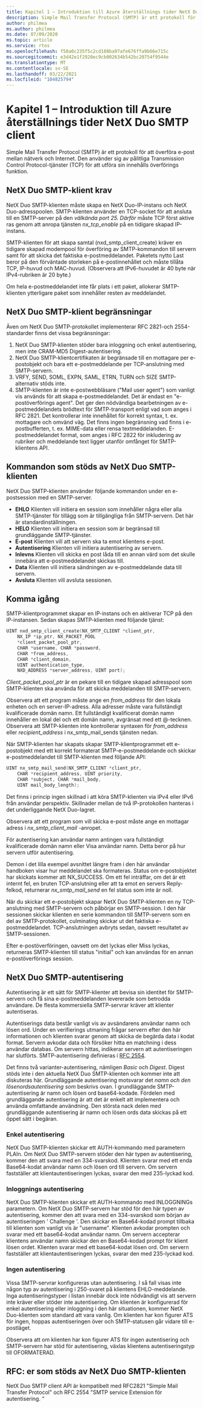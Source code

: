 ```yaml
---
title: Kapitel 1 – Introduktion till Azure återställnings tider NetX Duo SMTP client
description: Simple Mail Transfer Protocol (SMTP) är ett protokoll för att överföra e-post mellan nätverk och Internet.
author: philmea
ms.author: philmea
ms.date: 07/09/2020
ms.topic: article
ms.service: rtos
ms.openlocfilehash: f58a0c235f5c2cd108ba97afe676ffa9b66e715c
ms.sourcegitcommit: e3d42e1f2920ec9cb002634b542bc20754f9544e
ms.translationtype: MT
ms.contentlocale: sv-SE
ms.lasthandoff: 03/22/2021
ms.locfileid: "104825794"
---
```

# <a name="chapter-1---introduction-to-azure-rtos-netx-duo-smtp-client"></a>Kapitel 1 – Introduktion till Azure återställnings tider NetX Duo SMTP client

Simple Mail Transfer Protocol (SMTP) är ett protokoll för att överföra e-post mellan nätverk och Internet. Den använder sig av pålitliga Transmission Control Protocol-tjänster (TCP) för att utföra sin innehålls överförings funktion.

## <a name="netx-duo-smtp-client-requirements"></a>NetX Duo SMTP-klient krav

NetX Duo SMTP-klienten måste skapa en NetX Duo-IP-instans och NetX Duo-adresspoolen. SMTP-klienten använder en TCP-socket för att ansluta till en SMTP-server på den *välkända port 25. Därför* måste TCP först aktive ras genom att anropa tjänsten *nx_tcp_enable* på en tidigare skapad IP-instans.

SMTP-klienten för att skapa samtal (nxd_smtp_client_create) kräver en tidigare skapad modempool för överföring av SMTP-kommandon till servern samt för att skicka det faktiska e-postmeddelandet. Paketets nytto Last beror på den förväntade storleken på e-postinnehållet och måste tillåta TCP, IP-huvud och MAC-huvud. (Observera att IPv6-huvudet är 40 byte när IPv4-rubriken är 20 byte.)

Om hela e-postmeddelandet inte får plats i ett paket, allokerar SMTP-klienten ytterligare paket som innehåller resten av meddelandet.

## <a name="netx-duo-smtp-client-constraints"></a>NetX Duo SMTP-klient begränsningar

Även om NetX Duo SMTP-protokollet implementerar RFC 2821-och 2554-standarder finns det vissa begränsningar:

1. NetX Duo SMTP-klienten stöder bara inloggning och enkel autentisering, men inte CRAM-MD5 Digest-autentisering.
2. NetX Duo SMTP-klientcertifikaten är begränsade till en mottagare per e-postobjekt och bara ett e-postmeddelande per TCP-anslutning med SMTP-servern.
3. VRFY, SEND, SOML, EXPN, SAML, ETRN, TURN och SIZE SMTP-alternativ stöds inte.
4. SMTP-klienten är inte e-postwebbläsare ("Mail user agent") som vanligt vis används för att skapa e-postmeddelandet. Det är endast en "e-postöverförings agent". Det ger den nödvändiga bearbetningen av e-postmeddelandets brödtext för SMTP-transport enligt vad som anges i RFC 2821. Det kontrollerar inte innehållet för korrekt syntax, t. ex. mottagare och omvänd väg. Det finns ingen begränsning vad finns i e-postbufferten, t. ex. MIME-data eller rensa textmeddelanden. E-postmeddelandet format, som anges i RFC 2822 för inkludering av rubriker och meddelande text ligger utanför omfånget för SMTP-klientens API.

## <a name="commands-supported-by-netx-duo-smtp-client"></a>Kommandon som stöds av NetX Duo SMTP-klienten

NetX Duo SMTP-klienten använder följande kommandon under en e-postsession med en SMTP-server.

- **EHLO** Klienten vill initiera en session som innehåller några eller alla SMTP-tjänster för tillägg som är tillgängliga från SMTP-servern. Det här är standardinställningen.
- **HELO** Klienten vill initiera en session som är begränsad till grundläggande SMTP-tjänster.
- **E-post** Klienten vill att servern ska ta emot klientens e-post.
- **Autentisering** Klienten vill initiera autentisering av servern.
- **Inlevns** Klienten vill skicka en post låda till en annan värd som det skulle innebära att e-postmeddelandet skickas till.
- **Data** Klienten vill initiera sändningen av e-postmeddelande data till servern.
- **Avsluta** Klienten vill avsluta sessionen.

## <a name="getting-started"></a>Komma igång

SMTP-klientprogrammet skapar en IP-instans och en aktiverar TCP på den IP-instansen. Sedan skapas SMTP-klienten med följande tjänst:

```C
UINT nxd_smtp_client_create(NX_SMTP_CLIENT *client_ptr,
    NX_IP *ip_ptr, NX_PACKET_POOL
    *client_packet_pool_ptr,
    CHAR *username, CHAR *password,
    CHAR *from_address,
    CHAR *client_domain,
    UINT authentication_type,
    NXD_ADDRESS *server_address, UINT port);
```

*Client_packet_pool_ptr* är en pekare till en tidigare skapad adresspool som SMTP-klienten ska använda för att skicka meddelanden till SMTP-servern.

Observera att ett program måste ange en *from_address* för den lokala enheten och en server-IP-adress. Alla adresser måste vara fullständigt kvalificerade domän namn. Ett fullständigt kvalificerat domän namn innehåller en lokal del och ett domän namn, avgränsat med ett @-tecknen. Observera att SMTP-klienten inte kontrollerar syntaxen för *from_address* eller *recipient_address* i nx_smtp_mail_sends tjänsten nedan.

När SMTP-klienten har skapats skapar SMTP-klientprogrammet ett e-postobjekt med ett korrekt formaterat SMTP-e-postmeddelande och skickar e-postmeddelandet till SMTP-klienten med följande API:

```C
UINT nx_smtp_mail_send(NX_SMTP_CLIENT *client_ptr,
    CHAR *recipient_address, UINT priority,
    CHAR *subject, CHAR *mail_body,
    UINT mail_body_length);
```

Det finns i princip ingen skillnad i att köra SMTP-klienten via IPv4 eller IPv6 från användar perspektiv. Skillnader mellan de två IP-protokollen hanteras i det underliggande NetX Duo-lagret.

Observera att ett program som vill skicka e-post måste ange en mottagar adress i *nx_smtp_client_mail* -anropet.

För autentisering kan användar namn antingen vara fullständigt kvalificerade domän namn eller Visa användar namn. Detta beror på hur servern utför autentisering.

Demon i det lilla exempel avsnittet längre fram i den här användar handboken visar hur meddelandet ska formateras. Status om e-postobjektet har skickats kommer att NX_SUCCESS. Om ett fel inträffar, om det är ett internt fel, en bruten TCP-anslutning eller att ta emot en servers Reply-felkod, returnerar *nx_smtp_mail_send* en fel status som inte är noll.

När du skickar ett e-postobjekt skapar NetX Duo SMTP-klienten en ny TCP-anslutning med SMTP-servern och påbörjar en SMTP-session. I den här sessionen skickar klienten en serie kommandon till SMTP-servern som en del av SMTP-protokollet, culminating skickar ut det faktiska e-postmeddelandet. TCP-anslutningen avbryts sedan, oavsett resultatet av SMTP-sessionen.

Efter e-postöverföringen, oavsett om det lyckas eller Miss lyckas, returneras SMTP-klienten till status "initial" och kan användas för en annan e-postöverförings session.

## <a name="netx-duo-smtp-authentication"></a>NetX Duo SMTP-autentisering

Autentisering är ett sätt för SMTP-klienter att bevisa sin identitet för SMTP-servern och få sina e-postmeddelanden levererade som betrodda användare. De flesta kommersiella SMTP-servrar kräver att klienter autentiseras.

Autentiserings data består vanligt vis av avsändarens användar namn och lösen ord. Under en verifierings utmaning frågar servern efter den här informationen och klienten svarar genom att skicka de begärda data i kodat format. Servern avkodar data och försöker hitta en matchning i dess användar databas. Om servern hittas, indikerar servern att autentiseringen har slutförts. SMTP-autentisering definieras i [RFC 2554](http://www.ietf.org/rfc/rfc2554.txt).

Det finns två varianter-autentisering, nämligen *Basic* och *Digest*. Digest stöds inte i den aktuella NetX Duo SMTP-klienten och kommer inte att diskuteras här. Grundläggande autentisering motsvarar det *namn* *och den lösenordsautentisering som* beskrivs ovan. I grundläggande SMTP-autentisering är namn och lösen ord base64-kodade. Fördelen med grundläggande autentisering är att det är enkelt att implementera och använda omfattande användning. Den största nack delen med grundläggande autentisering är namn och lösen ords data skickas på ett öppet sätt i begäran.

### <a name="plain-authentication"></a>Enkel autentisering

NetX Duo SMTP-klienten skickar ett AUTH-kommando med parametern PLAIn. Om NetX Duo SMTP-servern stöder den här typen av autentisering, kommer den att svara med en 334-svarskod. Klienten svarar med ett enda Base64-kodat användar namn och lösen ord till servern. Om servern fastställer att klientautentiseringen lyckas, svarar den med 235-lyckad kod.

### <a name="login-authentication"></a>Inloggnings autentisering

NetX Duo SMTP-klienten skickar ett AUTH-kommando med INLOGGNINGs parametern. Om NetX Duo SMTP-servern har stöd för den här typen av autentisering, kommer den att svara med en 334-svarskod som början av autentiseringen ' Challenge '. Den skickar en Base64-kodad prompt tillbaka till klienten som vanligt vis är "username". Klienten avkodar prompten och svarar med ett base64-kodat användar namn. Om servern accepterar klientens användar namn skickar den en Base64-kodad prompt för klient lösen ordet. Klienten svarar med ett base64-kodat lösen ord. Om servern fastställer att klientautentiseringen lyckas, svarar den med 235-lyckad kod.

### <a name="no-authentication"></a>Ingen autentisering

Vissa SMTP-servrar konfigureras utan autentisering. I så fall visas inte någon typ av autentisering i 250-svaret på klientens EHLO-meddelande. Inga autentiseringstyper i listan innebär dock inte nödvändigt vis att servern inte kräver eller stöder inte autentisering. Om klienten är konfigurerad för enkel autentisering eller inloggning i den här situationen, kommer NetX Duo-klienten som standard att vara vanlig. Om klienten har kon figurer ATS för ingen, hoppas autentiseringen över och SMTP-statusen går vidare till e-postläget.

Observera att om klienten har kon figurer ATS för ingen autentisering och SMTP-servern har stöd för autentisering, växlas klientens autentiseringstyp till OFORMATERAD.

## <a name="rfcs-supported-by-netx-duo-smtp-client"></a>RFC: er som stöds av NetX Duo SMTP-klienten

NetX Duo SMTP client API är kompatibelt med RFC2821 "Simple Mail Transfer Protocol" och RFC 2554 "SMTP service Extension för autentisering. “

